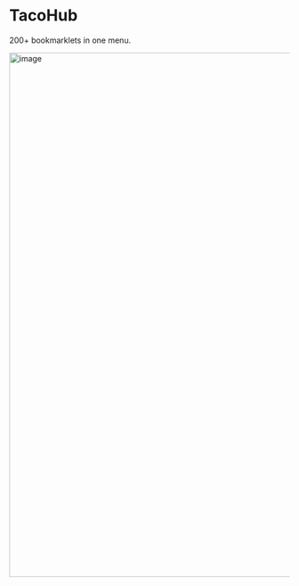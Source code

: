 # TacoHub
200+ bookmarklets in one menu.

<img width="942" alt="image" src="https://user-images.githubusercontent.com/119009502/236704915-034200c5-1f22-4dbf-912c-055215bf20dd.png">
